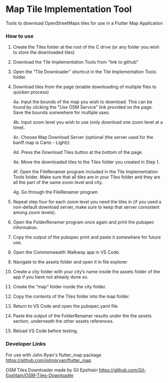 # Map Tile Implementation Tool
Tools to download OpenStreetMaps tiles for use in a Flutter Map Application


### How to use

1. Create the Tiles folder at the root of the C drive (or any folder you wish to store the downloaded tiles)
2. Download the Tile Implementation Tools from “link to github”
3. Open the “Tile Downloader” shortcut in the Tile Implementation Tools folder.
4. Download tiles from the page (enable downloading of multiple files to quicken process)

    4a. Input the bounds of the map you wish to download. This can be found by clicking the "Use OSM Service" link provided on the page. Save the bounds somewhere for multiple uses.

    4b. Input zoom level you wish to use (only download one zoom level at a time).

    4c. Choose Map Download Server (optional (the server used for the banff map is Carto - Light)).

    4d. Press the Download Tiles button at the bottom of the page.

    4e. Move the downloaded tiles to the Tiles folder you created in Step 1.

    4f. Open the FileRenamer program included in the Tile Implementation Tools folder. Make sure that all tiles are in your Tiles folder and they are all the part of the same zoom level and city.

    4g. Go through the FileRenamer program

5. Repeat step four for each zoom level you need the tiles in (if you used a non-default download server, make sure to keep that server  consistent among zoom levels).
6. Open the FolderRenamer program once again and print the pubspec information.
7. Copy the output of the pubspec print and paste it somewhere for future use.
8. Open the Commonwealth Walkway app in VS Code.
9. Navigate to the assets folder and open it in file explorer
10. Create a city folder with your city’s name inside the assets folder of the app if you have not already done so.
11. Create the “map” folder inside the city folder.
12. Copy the contents of the Tiles folder into the map folder.
13. Return to VS Code and open the pubspec.yaml file.
14. Paste the output of the FolderRenamer results under the the assets section, underneath the other assets references.
15. Reload VS Code before testing.

### Developer Links

For use with John Ryan's flutter_map package
https://github.com/johnpryan/flutter_map

OSM Tiles Downloader made by Gil Epshtain
https://github.com/Gil-Epshtain/OSM-Tiles-Downloader

